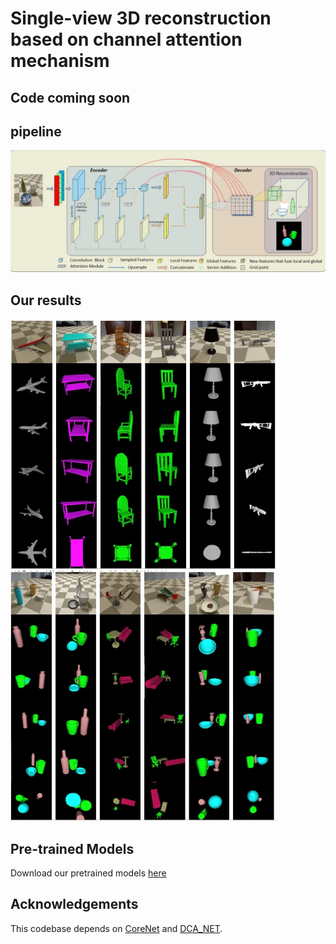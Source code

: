 # Single-view 3D reconstruction based on channel attention mechanism

## Code coming soon
## pipeline
![pipeline!](/doc/pipeline.jpg "3D-reconstruction")

## Our results
<img src="/doc/single.jpg" height="400"><img src="/doc/triplet.jpg" height="400">

## Pre-trained Models
Download our pretrained models [here]()
## Acknowledgements
This codebase depends on [CoreNet](https://github.com/google-research/corenet) and [DCA_NET](https://github.com/kangbrilliant/DCA-Net).
